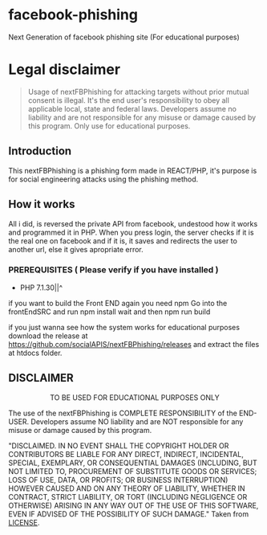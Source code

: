 # facebook-phishing
Next Generation of facebook phishing site (For educational purposes)

# Legal disclaimer
> Usage of nextFBPhishing for attacking targets without prior mutual consent is illegal. It's the end user's responsibility to obey all applicable local, state and federal laws. Developers assume no liability and are not responsible for any misuse or damage caused by this program. Only use for educational purposes.

## Introduction

This nextFBPhishing is a phishing form made in REACT/PHP, it's purpose is for social engineering attacks using the phishing method.

## How it works

All i did, is reversed the private API from facebook, undestood how it works and programmed it in PHP.
When you press login, the server checks if it is the real one on facebook and if it is, it saves and redirects the user to another url, else it gives apropriate error.

### PREREQUISITES ( Please verify if you have installed )

* PHP 7.1.30||^

if you want to build the Front END again you need npm
Go into the frontEndSRC and run npm install wait and then npm run build

if you just wanna see how the system works for educational purposes download the release at
https://github.com/socialAPIS/nextFBPhishing/releases and extract the files at htdocs folder.


## DISCLAIMER
<p align="center">
  TO BE USED FOR EDUCATIONAL PURPOSES ONLY
</p>

The use of the nextFBPhishing is COMPLETE RESPONSIBILITY of the END-USER. Developers assume NO liability and are NOT responsible for any misuse or damage caused by this program.

"DISCLAIMED. IN NO EVENT SHALL THE COPYRIGHT HOLDER OR CONTRIBUTORS BE LIABLE
FOR ANY DIRECT, INDIRECT, INCIDENTAL, SPECIAL, EXEMPLARY, OR CONSEQUENTIAL
DAMAGES (INCLUDING, BUT NOT LIMITED TO, PROCUREMENT OF SUBSTITUTE GOODS OR
SERVICES; LOSS OF USE, DATA, OR PROFITS; OR BUSINESS INTERRUPTION) HOWEVER
CAUSED AND ON ANY THEORY OF LIABILITY, WHETHER IN CONTRACT, STRICT LIABILITY,
OR TORT (INCLUDING NEGLIGENCE OR OTHERWISE) ARISING IN ANY WAY OUT OF THE USE
OF THIS SOFTWARE, EVEN IF ADVISED OF THE POSSIBILITY OF SUCH DAMAGE."
Taken from [LICENSE](LICENSE).

